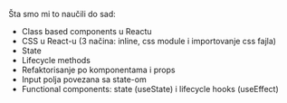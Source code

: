 Šta smo mi to naučili do sad:
- Class based components u Reactu
- CSS u React-u (3 načina: inline, css module i importovanje css fajla)
- State
- Lifecycle methods
- Refaktorisanje po komponentama i props
- Input polja povezana sa state-om
- Functional components: state (useState) i lifecycle hooks (useEffect)